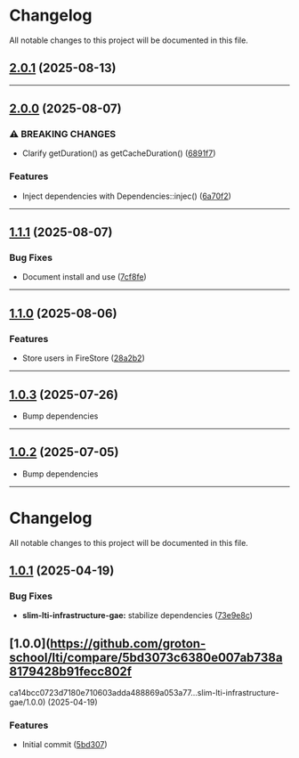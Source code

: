 <!--- BEGIN HEADER -->
# Changelog

All notable changes to this project will be documented in this file.
<!--- END HEADER -->

## [2.0.1](https://github.com/groton-school/slim-lti-infrastructure-gae/compare/v2.0.0...v2.0.1) (2025-08-13)


---

## [2.0.0](https://github.com/groton-school/slim-lti-infrastructure-gae/compare/v1.1.1...v2.0.0) (2025-08-07)

### ⚠ BREAKING CHANGES

* Clarify getDuration() as getCacheDuration() ([6891f7](https://github.com/groton-school/slim-lti-infrastructure-gae/commit/6891f74c19817991394b836c03354fb3686b6f3b))

### Features

* Inject dependencies with Dependencies::injec() ([6a70f2](https://github.com/groton-school/slim-lti-infrastructure-gae/commit/6a70f2dbfd6e1965ed8e2a7a89a460c610104843))


---

## [1.1.1](https://github.com/groton-school/slim-lti-infrastructure-gae/compare/v1.1.0...v1.1.1) (2025-08-07)

### Bug Fixes

* Document install and use ([7cf8fe](https://github.com/groton-school/slim-lti-infrastructure-gae/commit/7cf8fe8e9aa9a49ccc0edf104b86ac53302b50ed))


---

## [1.1.0](https://github.com/groton-school/slim-lti-infrastructure-gae/compare/v1.0.3...v1.1.0) (2025-08-06)

### Features

* Store users in FireStore ([28a2b2](https://github.com/groton-school/slim-lti-infrastructure-gae/commit/28a2b236e618fa28f8cc0350d159ac37c3570bb7))


---

## [1.0.3](https://github.com/groton-school/lti.slim-lti-infrastructure-gae/compare/v1.0.2...v1.0.3) (2025-07-26)

- Bump dependencies

---

## [1.0.2](https://github.com/groton-school/lti.slim-lti-infrastructure-gae/compare/v1.0.1...v1.0.2) (2025-07-05)

- Bump dependencies

---

# Changelog

All notable changes to this project will be documented in this file.

## [1.0.1](https://github.com/groton-school/lti/compare/slim-lti-infrastructure-gae/1.0.0...slim-lti-infrastructure-gae/1.0.1) (2025-04-19)

### Bug Fixes

- **slim-lti-infrastructure-gae:** stabilize dependencies ([73e9e8c](https://github.com/groton-school/lti/commit/73e9e8c8e8396333a441dad43c3cd59bdec3154e))

## [1.0.0](https://github.com/groton-school/lti/compare/5bd3073c6380e007ab738a8179428b91fecc802f

ca14bcc0723d7180e710603adda488869a053a77...slim-lti-infrastructure-gae/1.0.0) (2025-04-19)

### Features

- Initial commit ([5bd307](https://github.com/groton-school/lti/commit/5bd3073c6380e007ab738a8179428b91fecc802f))
